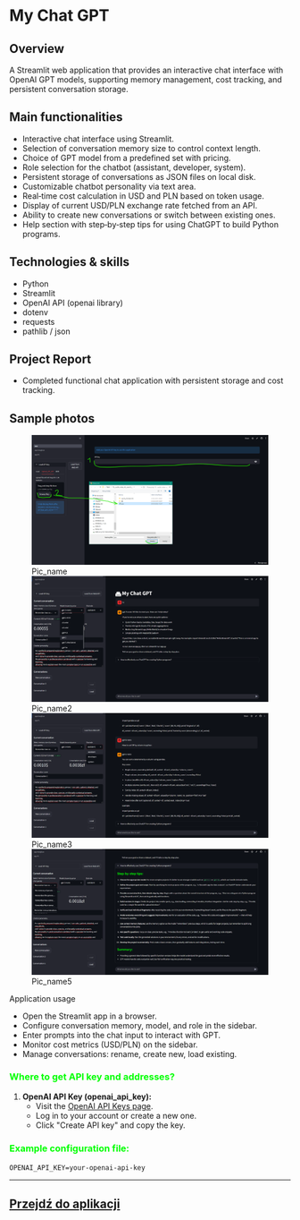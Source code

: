 # My Chat GPT

## Overview
A Streamlit web application that provides an interactive chat interface with OpenAI GPT models, supporting memory management, cost tracking, and persistent conversation storage.

<!-- ## Project architecture
    in Excalidraw -->

## Main functionalities
- Interactive chat interface using Streamlit.  
- Selection of conversation memory size to control context length.  
- Choice of GPT model from a predefined set with pricing.  
- Role selection for the chatbot (assistant, developer, system).  
- Persistent storage of conversations as JSON files on local disk.  
- Customizable chatbot personality via text area.  
- Real‑time cost calculation in USD and PLN based on token usage.  
- Display of current USD/PLN exchange rate fetched from an API.  
- Ability to create new conversations or switch between existing ones.  
- Help section with step‑by‑step tips for using ChatGPT to build Python programs.

## Technologies & skills
- Python  
- Streamlit  
- OpenAI API (openai library)  
- dotenv  
- requests  
- pathlib / json  

## Project Report
- Completed functional chat application with persistent storage and cost tracking.

## Sample photos

<figure>
    <img src="../images/gpt1.png" alt="<figcaption>Pic_name</figcaption>" width="600">
<figcaption>Pic_name</figcaption>
    <img src="../images/gpt2.png" alt="<figcaption>Pic_name2</figcaption>" width="600">
<figcaption>Pic_name2</figcaption>
    <img src="../images/gpt3.png" alt="<figcaption>Pic_name3</figcaption>" width="600">
<figcaption>Pic_name3</figcaption>
    <img src="../images/gpt4.png" alt="<figcaption>Pic_name4</figcaption>" width="600">
<figcaption>Pic_name5</figcaption>
</figure>

Application usage
- Open the Streamlit app in a browser.    
- Configure conversation memory, model, and role in the sidebar.  
- Enter prompts into the chat input to interact with GPT.  
- Monitor cost metrics (USD/PLN) on the sidebar.  
- Manage conversations: rename, create new, load existing.

### <span style='color: #00FF00;'>Where to get API key and addresses?</span>

1. **OpenAI API Key (openai_api_key):**  
   - Visit the [OpenAI API Keys page](https://platform.openai.com/account/api-keys).  
   - Log in to your account or create a new one.  
   - Click "Create API key" and copy the key.
### <span style='color: #00FF00;'>Example configuration file:</span>

```plaintext
OPENAI_API_KEY=your-openai-api-key

```

---
<a class="md-button md-button--primary" href="https://chat-gpt-adambiela.streamlit.app/">Przejdź do aplikacji</a>
---
